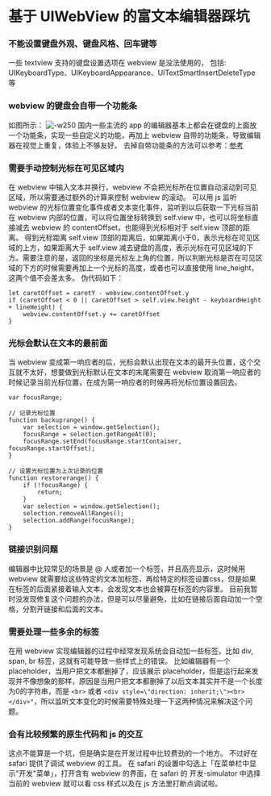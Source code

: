 # 基于 UIWebView 的富文本编辑器踩坑

### 不能设置键盘外观、键盘风格、回车键等
一些 textview 支持的键盘设置选项在 webview 是没法使用的，
包括: UIKeyboardType、UIKeyboardAppearance、UITextSmartInsertDeleteType 等

### webview 的键盘会自带一个功能条
如图所示： 
![-w250](http://res.cloudinary.com/dp1pheuq7/image/upload/v1513184550/webview1_k2yo6k.png)
国内一些主流的 app 的编辑器基本上都会在键盘的上面放一个功能条，实现一些自定义的功能，再加上 webview 自带的功能条，导致编辑器在视觉上重复，体验上不够友好。
去掉自带功能条的方法可以参考：[参考](https://stackoverflow.com/questions/2105858/uiwebview-keyboard-getting-rid-of-the-previous-next-done-bar)

### 需要手动控制光标在可见区域内
在 webview 中输入文本并换行，webview 不会把光标所在位置自动滚动到可见区域，所以需要通过额外的计算来控制 webview 的滚动。
可以用 js 监听 webview 的光标位置变化事件或者文本变化事件，监听到以后获取一下光标当前在 webview 内部的位置，可以将位置坐标转换到 self.view 中，也可以将坐标直接减去 webview 的 contentOffset，也能得到光标相对于 self.view 顶部的距离。
得到光标距离 self.view 顶部的距离后，如果距离小于0，表示光标在可见区域的上方，如果距离大于 self.view 减去键盘的高度，表示光标在可见区域的下方。需要注意的是，返回的坐标是光标左上角的位置，所以判断光标是否在可见区域的下方的时候需要再加上一个光标的高度，或者也可以直接使用 line_height，这两个值不会差太多。
伪代码如下：

```
let caretOffset = caretY - webview.contentOffset.y
if (caretOffset < 0 || caretOffset > self.view.height - keyboardHeight + lineHeight) {
    webview.contentOffset.y += caretOffset
}
```

### 光标会默认在文本的最前面
当 webview 变成第一响应者的后，光标会默认出现在文本的最开头位置，这个交互就不太好，想要做到光标默认在文本的末尾需要在 webview 取消第一响应者的时候记录当前光标位置，在成为第一响应者的时候再将光标位置设置回去。

```
var focusRange;

// 记录光标位置
function backuprange() {
    var selection = window.getSelection();
    focusRange = selection.getRangeAt(0);
    focusRange.setEnd(focusRange.startContainer, focusRange.startOffset);
}

// 设置光标位置为上次记录的位置
function restorerange() {
    if (!focusRange) {
        return;
    }
    var selection = window.getSelection();
    selection.removeAllRanges();
    selection.addRange(focusRange);
}
```

### 链接识别问题
编辑器中比较常见的场景是 @ 人或者加一个标签，并且高亮显示，这时候用 webview 就需要给这些特定的文本加标签，再给特定的标签设置css，但是如果在标签的后面紧接着输入文本，会发现文本也会被算在标签的内容里。
目前我暂时没发现修复这个问题的办法，但是可以尽量避免，比如在链接后面自动加一个空格，分割开链接和后面的文本。

### 需要处理一些多余的标签
在用 webview 实现编辑器的过程中经常发现系统会自动加一些标签，比如 div, span, br 标签，这就有可能导致一些样式上的错误。
比如编辑器有一个 placeholder，当用户把文本都删掉了，应该展示 placeholder，但是运行起来发现并不像想象的那样，原因是当用户把文本都删掉了以后文本其实并不是一个长度为0的字符串，而是 `<br>` 或者 `<div style=\"direction: inherit;\"><br></div>"`，所以监听文本变化的时候需要特殊处理一下这两种情况来解决这个问题。


### 会有比较频繁的原生代码和 js 的交互
这点不能算是一个坑，但是确实是在开发过程中比较费劲的一个地方。
不过好在 safari 提供了调试 webview 的工具。
在 safari 的设置中勾选上「在菜单栏中显示"开发"菜单」，打开含有 webview 的界面，在 safari 的 开发-simulator 中选择当前的 webview 就可以看 css 样式以及在 js 方法里打断点调试啦。



